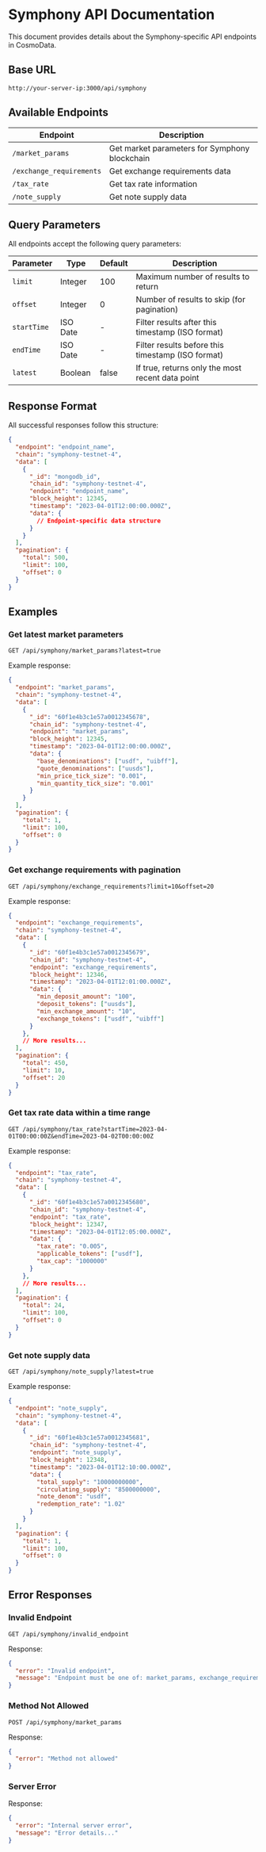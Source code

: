 # Symphony API Documentation

This document provides details about the Symphony-specific API endpoints in CosmoData.

## Base URL

```
http://your-server-ip:3000/api/symphony
```

## Available Endpoints

| Endpoint | Description |
|----------|-------------|
| `/market_params` | Get market parameters for Symphony blockchain |
| `/exchange_requirements` | Get exchange requirements data |
| `/tax_rate` | Get tax rate information |
| `/note_supply` | Get note supply data |

## Query Parameters

All endpoints accept the following query parameters:

| Parameter | Type | Default | Description |
|-----------|------|---------|-------------|
| `limit` | Integer | 100 | Maximum number of results to return |
| `offset` | Integer | 0 | Number of results to skip (for pagination) |
| `startTime` | ISO Date | - | Filter results after this timestamp (ISO format) |
| `endTime` | ISO Date | - | Filter results before this timestamp (ISO format) |
| `latest` | Boolean | false | If true, returns only the most recent data point |

## Response Format

All successful responses follow this structure:

```json
{
  "endpoint": "endpoint_name",
  "chain": "symphony-testnet-4",
  "data": [
    {
      "_id": "mongodb_id",
      "chain_id": "symphony-testnet-4",
      "endpoint": "endpoint_name",
      "block_height": 12345,
      "timestamp": "2023-04-01T12:00:00.000Z",
      "data": {
        // Endpoint-specific data structure
      }
    }
  ],
  "pagination": {
    "total": 500,
    "limit": 100,
    "offset": 0
  }
}
```

## Examples

### Get latest market parameters

```
GET /api/symphony/market_params?latest=true
```

Example response:

```json
{
  "endpoint": "market_params",
  "chain": "symphony-testnet-4",
  "data": [
    {
      "_id": "60f1e4b3c1e57a0012345678",
      "chain_id": "symphony-testnet-4",
      "endpoint": "market_params",
      "block_height": 12345,
      "timestamp": "2023-04-01T12:00:00.000Z",
      "data": {
        "base_denominations": ["usdf", "uibff"],
        "quote_denominations": ["uusds"],
        "min_price_tick_size": "0.001",
        "min_quantity_tick_size": "0.001"
      }
    }
  ],
  "pagination": {
    "total": 1,
    "limit": 100,
    "offset": 0
  }
}
```

### Get exchange requirements with pagination

```
GET /api/symphony/exchange_requirements?limit=10&offset=20
```

Example response:

```json
{
  "endpoint": "exchange_requirements",
  "chain": "symphony-testnet-4",
  "data": [
    {
      "_id": "60f1e4b3c1e57a0012345679",
      "chain_id": "symphony-testnet-4",
      "endpoint": "exchange_requirements",
      "block_height": 12346,
      "timestamp": "2023-04-01T12:01:00.000Z",
      "data": {
        "min_deposit_amount": "100",
        "deposit_tokens": ["uusds"],
        "min_exchange_amount": "10",
        "exchange_tokens": ["usdf", "uibff"]
      }
    },
    // More results...
  ],
  "pagination": {
    "total": 450,
    "limit": 10,
    "offset": 20
  }
}
```

### Get tax rate data within a time range

```
GET /api/symphony/tax_rate?startTime=2023-04-01T00:00:00Z&endTime=2023-04-02T00:00:00Z
```

Example response:

```json
{
  "endpoint": "tax_rate",
  "chain": "symphony-testnet-4",
  "data": [
    {
      "_id": "60f1e4b3c1e57a0012345680",
      "chain_id": "symphony-testnet-4",
      "endpoint": "tax_rate",
      "block_height": 12347,
      "timestamp": "2023-04-01T12:05:00.000Z",
      "data": {
        "tax_rate": "0.005",
        "applicable_tokens": ["usdf"],
        "tax_cap": "1000000"
      }
    },
    // More results...
  ],
  "pagination": {
    "total": 24,
    "limit": 100,
    "offset": 0
  }
}
```

### Get note supply data

```
GET /api/symphony/note_supply?latest=true
```

Example response:

```json
{
  "endpoint": "note_supply",
  "chain": "symphony-testnet-4",
  "data": [
    {
      "_id": "60f1e4b3c1e57a0012345681",
      "chain_id": "symphony-testnet-4",
      "endpoint": "note_supply",
      "block_height": 12348,
      "timestamp": "2023-04-01T12:10:00.000Z",
      "data": {
        "total_supply": "10000000000",
        "circulating_supply": "8500000000",
        "note_denom": "usdf",
        "redemption_rate": "1.02"
      }
    }
  ],
  "pagination": {
    "total": 1,
    "limit": 100,
    "offset": 0
  }
}
```

## Error Responses

### Invalid Endpoint

```
GET /api/symphony/invalid_endpoint
```

Response:

```json
{
  "error": "Invalid endpoint",
  "message": "Endpoint must be one of: market_params, exchange_requirements, tax_rate, note_supply"
}
```

### Method Not Allowed

```
POST /api/symphony/market_params
```

Response:

```json
{
  "error": "Method not allowed"
}
```

### Server Error

Response:

```json
{
  "error": "Internal server error",
  "message": "Error details..."
}
``` 